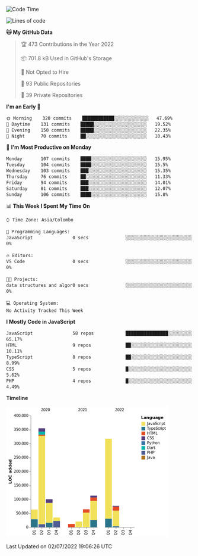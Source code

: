 
<!--START_SECTION:waka-->
![Code Time](http://img.shields.io/badge/Code%20Time-0%20secs-blue)

![Lines of code](https://img.shields.io/badge/From%20Hello%20World%20I%27ve%20Written-1%20Million%20lines%20of%20code-blue)

**🐱 My GitHub Data** 

> 🏆 473 Contributions in the Year 2022
 > 
> 📦 701.8 kB Used in GitHub's Storage 
 > 
> 🚫 Not Opted to Hire
 > 
> 📜 93 Public Repositories 
 > 
> 🔑 39 Private Repositories  
 > 
**I'm an Early 🐤** 

```text
🌞 Morning    320 commits    ████████████░░░░░░░░░░░░░   47.69% 
🌆 Daytime    131 commits    █████░░░░░░░░░░░░░░░░░░░░   19.52% 
🌃 Evening    150 commits    █████░░░░░░░░░░░░░░░░░░░░   22.35% 
🌙 Night      70 commits     ██░░░░░░░░░░░░░░░░░░░░░░░   10.43%

```
📅 **I'm Most Productive on Monday** 

```text
Monday       107 commits    ████░░░░░░░░░░░░░░░░░░░░░   15.95% 
Tuesday      104 commits    ████░░░░░░░░░░░░░░░░░░░░░   15.5% 
Wednesday    103 commits    ███░░░░░░░░░░░░░░░░░░░░░░   15.35% 
Thursday     76 commits     ██░░░░░░░░░░░░░░░░░░░░░░░   11.33% 
Friday       94 commits     ███░░░░░░░░░░░░░░░░░░░░░░   14.01% 
Saturday     81 commits     ███░░░░░░░░░░░░░░░░░░░░░░   12.07% 
Sunday       106 commits    ████░░░░░░░░░░░░░░░░░░░░░   15.8%

```


📊 **This Week I Spent My Time On** 

```text
⌚︎ Time Zone: Asia/Colombo

💬 Programming Languages: 
JavaScript               0 secs              ░░░░░░░░░░░░░░░░░░░░░░░░░   0%

🔥 Editors: 
VS Code                  0 secs              ░░░░░░░░░░░░░░░░░░░░░░░░░   0%

🐱‍💻 Projects: 
data structures and algor0 secs              ░░░░░░░░░░░░░░░░░░░░░░░░░   0%

💻 Operating System: 
No Activity Tracked This Week

```

**I Mostly Code in JavaScript** 

```text
JavaScript               58 repos            ████████████████░░░░░░░░░   65.17% 
HTML                     9 repos             ██░░░░░░░░░░░░░░░░░░░░░░░   10.11% 
TypeScript               8 repos             ██░░░░░░░░░░░░░░░░░░░░░░░   8.99% 
CSS                      5 repos             █░░░░░░░░░░░░░░░░░░░░░░░░   5.62% 
PHP                      4 repos             █░░░░░░░░░░░░░░░░░░░░░░░░   4.49%

```


**Timeline**

![Chart not found](https://raw.githubusercontent.com/ccweerasinghe1994/ccweerasinghe1994/master/charts/bar_graph.png) 


 Last Updated on 02/07/2022 19:06:26 UTC
<!--END_SECTION:waka-->
